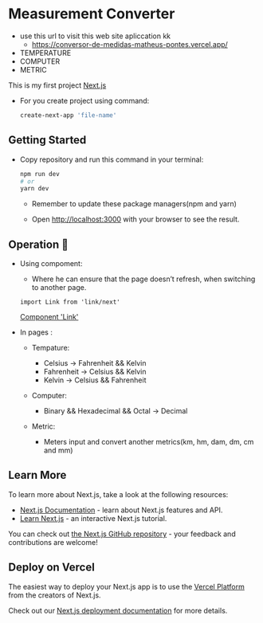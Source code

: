 # Measurement Converter
- use this url to visit this web site apliccation kk
    - https://conversor-de-medidas-matheus-pontes.vercel.app/
- TEMPERATURE
- COMPUTER
- METRIC


This is my first project [Next.js](https://nextjs.org/) 

- For you create project using command:
    ```bash 
    create-next-app 'file-name'
    ```

## Getting Started

- Copy repository and run this command in your terminal:

    ```bash
    npm run dev
    # or
    yarn dev
    ```
    - Remember to update these package managers(npm and yarn)

    - Open [http://localhost:3000](http://localhost:3000) with your browser to see the result.

## Operation :rocket:
- Using compoment:
    - Where he can ensure that the page doesn’t refresh,
    when switching to another page. 
    ```
    import Link from 'link/next'
    ```
    [Component 'Link'](https://nextjs.org/docs/api-reference/next/link)

- In pages :
    -  Tempature:
        - Celsius -> Fahrenheit && Kelvin
        - Fahrenheit -> Celsius && Kelvin
        - Kelvin -> Celsius && Fahrenheit
    -  Computer:
        - Binary && Hexadecimal && Octal -> Decimal
    
    -  Metric:
        - Meters input and convert another metrics(km, hm,  dam, dm, cm and mm)
    

## Learn More

To learn more about Next.js, take a look at the following resources:

- [Next.js Documentation](https://nextjs.org/docs) - learn about Next.js features and API.
- [Learn Next.js](https://nextjs.org/learn) - an interactive Next.js tutorial.

You can check out [the Next.js GitHub repository](https://github.com/vercel/next.js/) - your feedback and contributions are welcome!

## Deploy on Vercel

The easiest way to deploy your Next.js app is to use the [Vercel Platform](https://vercel.com/new?utm_medium=default-template&filter=next.js&utm_source=create-next-app&utm_campaign=create-next-app-readme) from the creators of Next.js.

Check out our [Next.js deployment documentation](https://nextjs.org/docs/deployment) for more details.
